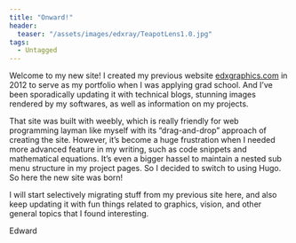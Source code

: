 ```yaml
---
title: "Onward!"
header:
  teaser: "/assets/images/edxray/TeapotLens1.0.jpg"
tags:
  - Untagged
---
```


Welcome to my new site! I created my previous website [edxgraphics.com](http://www.edxgraphics.com/) in 2012 to serve as my portfolio when I was applying grad school. And I’ve been sporadically updating it with technical blogs, stunning images rendered by my softwares, as well as information on my projects.

That site was built with weebly, which is really friendly for web programming layman like myself with its “drag-and-drop” approach of creating the site. However, it’s become a huge frustration when I needed more advanced feature in my writing, such as code snippets and mathematical equations. It’s even a bigger hassel to maintain a nested sub menu structure in my project pages. So I decided to switch to using Hugo. So here the new site was born!

I will start selectively migrating stuff from my previous site here, and also keep updating it with fun things related to graphics, vision, and other general topics that I found interesting.

Edward